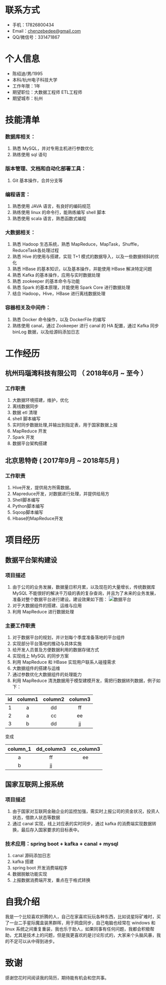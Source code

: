 # 联系方式

- 手机：17826800434
- Email：chenzebedee@gmail.com
- QQ/微信号：331471867

# 个人信息

 - 陈绍迪/男/1995 
 - 本科/杭州电子科技大学 
 - 工作年限：1年
 - 期望职位：大数据工程师 ETL工程师
 - 期望城市：杭州


# 技能清单
### 数据库相关：
1. 熟悉 MySQL，并对专用主机进行参数优化
2. 熟练使用 sql 语句
### 版本管理、文档和自动化部署工具：
1. Git 基本操作，合并分支等

### 编程语言：
1. 熟悉使用 JAVA 语言，有良好的编码规范
2. 熟练使用 linux 的命令行，能熟练编写 shell 脚本
3. 熟悉使用 scala 语言，熟悉函数式编程

### 大数据相关：
1. 熟悉 Hadoop 生态系统，熟悉 MapReduce，MapTask，Shuffle，ReduceTask各处理过程
2. 熟悉 Hive 的使用与搭建，实现 T+1 模式的数据导入，以及一些数据倾斜的优化
3. 熟悉 HBase 的基本知识，以及基本操作，并能使用 HBase 解决特定问题
4. 熟悉 Kafka 的基本操作，应用与实时数据处理
5. 熟悉 zookeeper 的基本命令与功能
6. 熟悉 Spark 的基本原理，并能使用 Spark Core 进行数据处理
7. 结合 Hadoop，Hive，HBase 进行离线数据处理
  
### 容器相关及中间件：
1. 熟悉 Docker 命令操作，以及 DockerFile 的编写
2. 熟练使用 canal，通过 Zookeeper 进行 canal 的 HA 配置，通过 Kafka 同步 binLog 数据，以及给源码添加日志



# 工作经历

## 杭州玛瑙湾科技有限公司 （ 2018年6月 ~ 至今 ）
### 工作职责
1. 大数据环境搭建，维护，优化
2. 离线数据同步
3. 数据 etl 清理
4. shell 脚本编写
5. 实时同步数据处理,并输出到指定表，用于国家数据上报
6. MapReduce 开发
7. Spark 开发
8. 数据平台架构搭建

## 北京思特奇 ( 2017年9月 ~ 2018年5月 )
### 工作职责
1. Hive开发，提供局方所需数据。
2. Mapreduce开发，对数据进行处理，并提供给局方
3. Shell脚本编写
4. Python脚本编写
5. Sqoop脚本编写
6. Hbase的MapReduce开发


# 项目经历

## 数据平台架构建设
### 项目描述
1. 由于公司的业务发展，数据量日积月累，以及现在的大量增长，传统数据库 MySQL 不能很好的解决千万级的表的复杂查询，并且为了未来的业务发展，准备对整个数据平台进行建设。建设效果如下图：
 ![数据平台](https://s2.ax1x.com/2019/08/14/mFm3l9.png)
2. 对于大数据组件的搭建、运维与应用
3. 利用 MapReduce 进行数据处理
### 主要工作职责
1. 对于数据平台的规划，并计划每个季度准备落地的平台组件
2. 实现部分平台落地的推动与具体实施
3. 给开发人员普及方便数据利用的数据存储方式
4. 实现线上 MySQL 的同步方案
5. 利用 MapReduce 和 HBase 实现用户联系人碰撞需求
6. 大数据组件的搭建与运维
7. 通过参数优化大数据组件的处理能力
8. 利用 MapReduce 清洗数据用于模型建模开发，需把行数据转列数据，例子如下：

| id |column1|column2|column3|
|:--:|:-----:|:-----:|:-----:|
|  1 |   a   |  dd   |  ff   |
|  2 |   a   |  cc   |  ee   |
|  3 |   b   |  dd   |  jj   |
 
 变成

|column_1|dd_column3|cc_column3|
|:------:|:--------:|:--------:|
|   a    |    ff    |   ee     |
|   b    |    jj    |          |


## 国家互联网上报系统
### 项目描述
1. 由于国家对互联网金融企业的监控加强，需实时上报公司的资金状况，投资人状态，借款人状态等数据
2. 通过 canal 实现，线上对应表的实时同步，通过 kafka 的消费端实现数据转换，最后存入国家要求的目标表中。
### 技术应用：spring boot +  kafka + canal + mysql
1. canal 源码添加日志
2. kafka 搭建
3. spring boot 开发消费端程序
4. 数据脱敏功能实现
5. 上报数据消费端开发，重点在于格式转换

  


# 自我介绍
我是一个比较喜欢折腾的人，自己在家喜欢玩玩各种东西，比如说星际矿难时，买了一台二手星际魔盒装黑群晖，用于网盘同步，自己电脑也经常在 windows 和 linux 系统之间重复重装，我也乐于助人，如果同事有任何问题，我都会积极帮助，尤其是技术上的问题，但是我更喜欢的是讨论形式的，大家来个头脑风暴，我的不足可以从中得到进步。

# 致谢
感谢您花时间阅读我的简历，期待能有机会和您共事。
